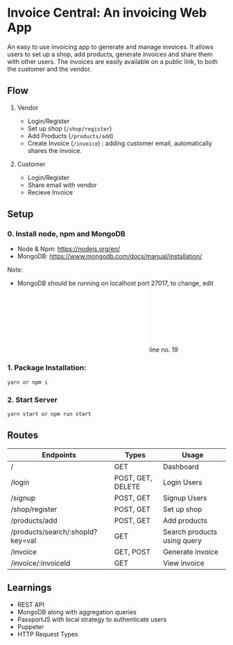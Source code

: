 # Invoice Central: An invoicing Web App

An easy to use invoicing app to generate and manage invoices. It allows users to set up a shop, add products, generate invoices and share them with other users. The invoices are easily available on a public link, to both the customer and the vendor.

## Flow

1. Vendor
    - Login/Register
    - Set up shop  (```/shop/register```)
    - Add Products (```/products/add```)
    - Create Invoice (```/invoice```) : adding customer email, automatically shares the invoice.

2. Customer
    - Login/Register
    - Share email with vendor
    - Recieve Invoice

## Setup

### 0. Install node, npm and MongoDB
- Node & Npm: https://nodejs.org/en/
- MongoDB: https://www.mongodb.com/docs/manual/installation/


Note:
- MongoDB should be running on localhost port 27017, to change, edit ![server.js](/server.js) line no. 19 

### 1. Package Installation:

```
yarn or npm i
```

### 2. Start Server

```
yarn start or npm run start
```

## Routes

| Endpoints                        	| Types             	| Usage                        	|
|----------------------------------	|-------------------	|------------------------------	|
| /                                	| GET               	| Dashboard                    	|
| /login                           	| POST, GET, DELETE 	| Login Users                  	|
| /signup                          	| POST, GET         	| Signup Users                 	|
| /shop/register                   	| POST, GET         	| Set up shop                  	|
| /products/add                    	| POST, GET         	| Add products                 	|
| /products/search/:shopId?key=val 	| GET               	| Search products  using query 	|
| /invoice                         	| GET, POST         	| Generate invoice             	|
| /invoice/:invoiceId              	| GET               	| View invoice                 	|

## Learnings

- REST API
- MongoDB along with aggregation queries
- PassportJS with local strategy to authenticate users
- Puppeter
- HTTP Request Types